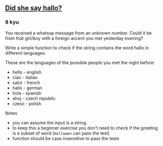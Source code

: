 <h2><a href=https://www.codewars.com/kata/56a4addbfd4a55694100001f/train/python target="_blank">Did she say hallo?</a></h2><h3>8 kyu</h3><p>You received a whatsup message from an unknown number. Could it be from that girl/boy with a foreign accent you met yesterday evening?</p><p>Write a simple function to check if the string contains the word hallo in different languages.</p><p>These are the languages of the possible people you met the night before:</p><ul><li>hello - english</li><li>ciao - italian</li><li>salut - french</li><li>hallo - german</li><li>hola - spanish</li><li>ahoj - czech republic</li><li>czesc - polish</li></ul><p>Notes</p><ul><li>you can assume the input is a string.</li><li>to keep this a beginner exercise you don't need to check if the greeting is a subset of word (<code>Hallowen</code> can pass the test)</li><li>function should be case insensitive to pass the tests</li></ul>
